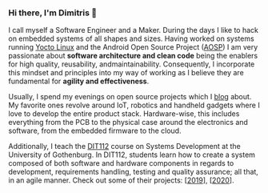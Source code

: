 ### Hi there, I'm Dimitris 👋

I call myself a Software Engineer and a Maker. During the days I like to hack on embedded systems of all shapes and sizes.
Having worked on systems running [Yocto Linux](https://www.yoctoproject.org/) and the Android Open Source Project ([AOSP](https://source.android.com/))
I am very passionate about **software architecture and clean code** being the enablers for high quality, reusability, andmaintainability.
Consequently, I incorporate this mindset and principles into my way of working as I believe they are fundamental for **agility and effectiveness**.

Usually, I spend my evenings on open source projects which I [blog](https://platis.solutions/blog/) about.
My favorite ones revolve around IoT, robotics and handheld gadgets where I love to develop the entire product stack.
Hardware-wise, this includes everything from the PCB to the physical case around the electronics and software, from the embedded firmware to the cloud.

Additionally, I teach the [DIT112](https://canvas.gu.se/courses/30372/assignments/syllabus) course on Systems Development at the University of Gothenburg.
In DIT112, students learn how to create a system composed of both software and hardware components in regards to development, requirements handling, testing and quality assurance; all that, in an agile manner. Check out some of their projects: [[2019](https://www.youtube.com/playlist?list=PLxwAhdZUbSph38__jMbrT-IjU4i3ZnMap)], [[2020](https://www.youtube.com/playlist?list=PLxwAhdZUbSpjCxWXejYPHFcKxBt-43dUq)].
